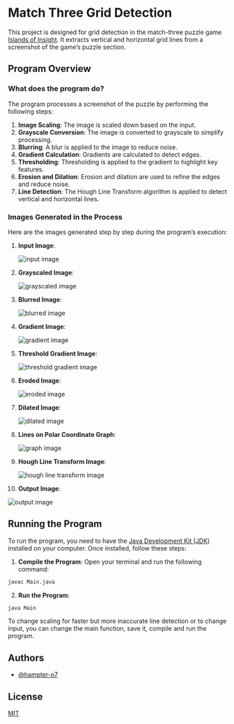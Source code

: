 # Match Three Grid Detection

This project is designed for grid detection in the match-three puzzle game [Islands of Insight](https://store.steampowered.com/app/2071500/Islands_of_Insight/). It extracts vertical and horizontal grid lines from a screenshot of the game’s puzzle section.

## Program Overview

### What does the program do?

The program processes a screenshot of the puzzle by performing the following steps:

1. **Image Scaling**: The image is scaled down based on the input.
2. **Grayscale Conversion**: The image is converted to grayscale to simplify processing.
3. **Blurring**: A blur is applied to the image to reduce noise.
4. **Gradient Calculation**: Gradients are calculated to detect edges.
5. **Thresholding**: Thresholding is applied to the gradient to highlight key features.
6. **Erosion and Dilation**: Erosion and dilation are used to refine the edges and reduce noise.
7. **Line Detection**: The Hough Line Transform algorithm is applied to detect vertical and horizontal lines.

### Images Generated in the Process

Here are the images generated step by step during the program’s execution:

1. **Input Image**:

   ![input image](input/input1.png)

2. **Grayscaled Image**:

   ![grayscaled image](output/grayscale.png)

3. **Blurred Image**:

   ![blurred image](output/blurred.png)

4. **Gradient Image**:

   ![gradient image](output/gradient.png)

5. **Threshold Gradient Image**:

   ![threshold gradient image](output/threshold-gradient.png)

6. **Eroded Image**:

   ![eroded image](output/eroded.png)

7. **Dilated Image**:

   ![dilated image](output/dilated.png)

8. **Lines on Polar Coordinate Graph**:

   ![graph image](output/graph.png)

9. **Hough Line Transform Image**:

   ![hough line transform image](output/hough-line-transform.png)

10. **Output Image**:

   ![output image](output/output.png)

## Running the Program

To run the program, you need to have the [Java Development Kit (JDK)](https://www.oracle.com/java/technologies/downloads/) installed on your computer. Once installed, follow these steps:

1. **Compile the Program**: Open your terminal and run the following command:
```bash
javac Main.java
```
2. **Run the Program**:
```bash
java Main
```

To change scaling for faster but more inaccurate line detection or to change input, you can change the main function, save it, compile and run the program.

## Authors

- [@hampter-o7](https://www.github.com/hampter-o7)


## License

[MIT](https://choosealicense.com/licenses/mit/)